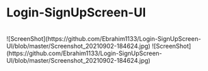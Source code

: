 <h1>Login-SignUpScreen-UI</h1>
<br>
![ScreenShot](https://github.com/Ebrahim1133/Login-SignUpScreen-UI/blob/master/Screenshot_20210902-184624.jpg)
![ScreenShot](https://github.com/Ebrahim1133/Login-SignUpScreen-UI/blob/master/Screenshot_20210902-184624.jpg)
